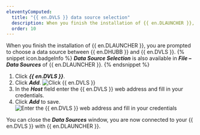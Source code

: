 ```yaml
---
eleventyComputed:
  title: "{{ en.DVLS }} data source selection"
  description: When you finish the installation of {{ en.DLAUNCHER }}, you are prompted to choose a data source between {{ en.DHUB }} and {{ en.DVLS }}.
  order: 10
---
```

When you finish the installation of {{ en.DLAUNCHER }}, you are prompted to choose a data source between {{ en.DHUBB }} and {{ en.DVLS }}.
{% snippet icon.badgeInfo %}
***Data Source Selection*** is also available in ***File – Data Sources*** of {{ en.DLAUNCHER }}.
{% endsnippet %}

1. Click ***{{ en.DVLS }}***.
1. Click ***Add***.
![Click {{ en.DVLS }}](https://cdnweb.devolutions.net/docs/DVLS6001_2023_3.png)
1. In the ***Host*** field enter the {{ en.DVLS }} web address and fill in your credentials.
1. Click ***Add*** to save.
![Enter the {{ en.DVLS }} web address and fill in your credentials](https://cdnweb.devolutions.net/docs/DVLS6002_2023_3.png)

You can close the ***Data Sources*** window, you are now connected to your {{ en.DVLS }} with {{ en.DLAUNCHER }}.
